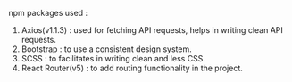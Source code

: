 npm packages used :

1. Axios(v1.1.3) : used for fetching API requests, helps in writing clean API requests.
2. Bootstrap : to use a consistent design system.
3. SCSS : to facilitates in writing clean and less CSS.
4. React Router(v5) : to add routing functionality in the project.
